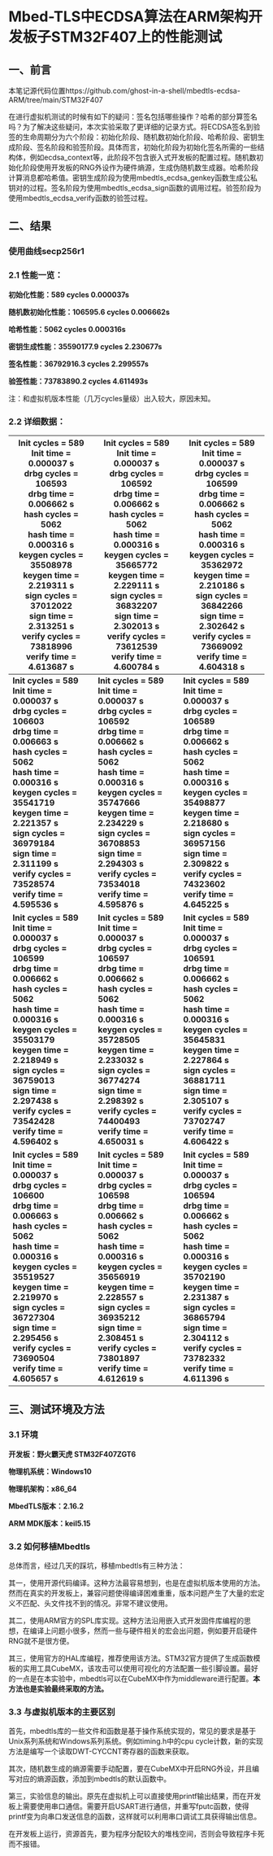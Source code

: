 # Mbed-TLS中ECDSA算法在ARM架构开发板子STM32F407上的性能测试

## 一、前言

本笔记源代码位置https://github.com/ghost-in-a-shell/mbedtls-ecdsa-ARM/tree/main/STM32F407

在进行虚拟机测试的时候有如下的疑问：签名包括哪些操作？哈希的部分算签名吗？为了解决这些疑问，本次实验采取了更详细的记录方式。将ECDSA签名到验签的生命周期分为六个阶段：初始化阶段、随机数初始化阶段、哈希阶段、密钥生成阶段、签名阶段和验签阶段。具体而言，初始化阶段为初始化签名所需的一些结构体，例如ecdsa_context等，此阶段不包含嵌入式开发板的配置过程。随机数初始化阶段使用开发板的RNG外设作为硬件熵源，生成伪随机数生成器。哈希阶段计算消息都哈希值。密钥生成阶段为使用mbedtls_ecdsa_genkey函数生成公私钥对的过程。签名阶段为使用mbedtls_ecdsa_sign函数的调用过程。验签阶段为使用mbedtls_ecdsa_verify函数的验签过程。

## 二、结果

### 使用曲线secp256r1

### 2.1 性能一览：

**初始化性能：589 cycles  0.000037s** 

**随机数初始化性能：106595.6 cycles  0.006662s**

**哈希性能：5062 cycles  0.000316s**

**密钥生成性能：35590177.9 cycles  2.230677s**

**签名性能：36792916.3 cycles  2.299557s**

**验签性能：73783890.2 cycles  4.611493s**



注：和虚拟机版本性能（几万cycles量级）出入较大，原因未知。

### 2.2 详细数据：

| Init cycles = 589<br/>Init time = 0.000037 s<br/>drbg cycles = 106593<br/>drbg time = 0.006662 s<br/>hash cycles = 5062<br/>hash time = 0.000316 s<br/>keygen cycles = 35508978<br/>keygen time = 2.219311 s<br/>sign cycles = 37012022<br/>sign time = 2.313251 s<br/>verify cycles = 73818996<br/>verify time = 4.613687 s | Init cycles = 589<br/>Init time = 0.000037 s<br/>drbg cycles = 106592<br/>drbg time = 0.006662 s<br/>hash cycles = 5062<br/>hash time = 0.000316 s<br/>keygen cycles = 35665772<br/>keygen time = 2.229111 s<br/>sign cycles = 36832207<br/>sign time = 2.302013 s<br/>verify cycles = 73612539<br/>verify time = 4.600784 s | Init cycles = 589<br/>Init time = 0.000037 s<br/>drbg cycles = 106599<br/>drbg time = 0.006662 s<br/>hash cycles = 5062<br/>hash time = 0.000316 s<br/>keygen cycles = 35362972<br/>keygen time = 2.210186 s<br/>sign cycles = 36842266<br/>sign time = 2.302642 s<br/>verify cycles = 73669092<br/>verify time = 4.604318 s |
| ------------------------------------------------------------ | ------------------------------------------------------------ | ------------------------------------------------------------ |
| **Init cycles = 589<br/>Init time = 0.000037 s<br/>drbg cycles = 106603<br/>drbg time = 0.006663 s<br/>hash cycles = 5062<br/>hash time = 0.000316 s<br/>keygen cycles = 35541719<br/>keygen time = 2.221357 s<br/>sign cycles = 36979184<br/>sign time = 2.311199 s<br/>verify cycles = 73528574<br/>verify time = 4.595536 s** | **Init cycles = 589<br/>Init time = 0.000037 s<br/>drbg cycles = 106592<br/>drbg time = 0.006662 s<br/>hash cycles = 5062<br/>hash time = 0.000316 s<br/>keygen cycles = 35747666<br/>keygen time = 2.234229 s<br/>sign cycles = 36708853<br/>sign time = 2.294303 s<br/>verify cycles = 73534018<br/>verify time = 4.595876 s** | **Init cycles = 589<br/>Init time = 0.000037 s<br/>drbg cycles = 106589<br/>drbg time = 0.006662 s<br/>hash cycles = 5062<br/>hash time = 0.000316 s<br/>keygen cycles = 35498877<br/>keygen time = 2.218680 s<br/>sign cycles = 36957156<br/>sign time = 2.309822 s<br/>verify cycles = 74323602<br/>verify time = 4.645225 s** |
| **Init cycles = 589<br/>Init time = 0.000037 s<br/>drbg cycles = 106599<br/>drbg time = 0.006662 s<br/>hash cycles = 5062<br/>hash time = 0.000316 s<br/>keygen cycles = 35503179<br/>keygen time = 2.218949 s<br/>sign cycles = 36759013<br/>sign time = 2.297438 s<br/>verify cycles = 73542428<br/>verify time = 4.596402 s** | **Init cycles = 589<br/>Init time = 0.000037 s<br/>drbg cycles = 106597<br/>drbg time = 0.006662 s<br/>hash cycles = 5062<br/>hash time = 0.000316 s<br/>keygen cycles = 35728505<br/>keygen time = 2.233032 s<br/>sign cycles = 36774274<br/>sign time = 2.298392 s<br/>verify cycles = 74400493<br/>verify time = 4.650031 s** | **Init cycles = 589<br/>Init time = 0.000037 s<br/>drbg cycles = 106591<br/>drbg time = 0.006662 s<br/>hash cycles = 5062<br/>hash time = 0.000316 s<br/>keygen cycles = 35645831<br/>keygen time = 2.227864 s<br/>sign cycles = 36881711<br/>sign time = 2.305107 s<br/>verify cycles = 73702747<br/>verify time = 4.606422 s** |
| **Init cycles = 589<br/>Init time = 0.000037 s<br/>drbg cycles = 106600<br/>drbg time = 0.006663 s<br/>hash cycles = 5062<br/>hash time = 0.000316 s<br/>keygen cycles = 35519527<br/>keygen time = 2.219970 s<br/>sign cycles = 36727304<br/>sign time = 2.295456 s<br/>verify cycles = 73690504<br/>verify time = 4.605657 s** | **Init cycles = 589<br/>Init time = 0.000037 s<br/>drbg cycles = 106598<br/>drbg time = 0.006662 s<br/>hash cycles = 5062<br/>hash time = 0.000316 s<br/>keygen cycles = 35656919<br/>keygen time = 2.228557 s<br/>sign cycles = 36935212<br/>sign time = 2.308451 s<br/>verify cycles = 73801897<br/>verify time = 4.612619 s** | **Init cycles = 589<br/>Init time = 0.000037 s<br/>drbg cycles = 106594<br/>drbg time = 0.006662 s<br/>hash cycles = 5062<br/>hash time = 0.000316 s<br/>keygen cycles = 35702190<br/>keygen time = 2.231387 s<br/>sign cycles = 36865794<br/>sign time = 2.304112 s<br/>verify cycles = 73782332<br/>verify time = 4.611396 s** |

## 三、测试环境及方法

### 3.1 环境

**开发板：野火霸天虎 STM32F407ZGT6**

**物理机系统：Windows10** 

**物理机架构：x86_64**

**MbedTLS版本：2.16.2**

**ARM MDK版本：keil5.15**

### 3.2 如何移植Mbedtls

总体而言，经过几天的踩坑，移植mbedtls有三种方法：

其一，使用开源代码编译。这种方法最容易想到，也是在虚拟机版本使用的方法。然而在真实的开发板上，兼容问题使得编译困难重重，版本问题产生了大量的宏定义不匹配、头文件找不到的情况。非常不建议使用。

其二，使用ARM官方的SPL库实现。这种方法沿用嵌入式开发固件库编程的思想，在编译上问题小很多，然而一些与硬件相关的宏会出问题，例如要开启硬件RNG就不是很方便。

其三，使用官方的HAL库编程，推荐使用该方法。STM32官方提供了生成函数模板的实用工具CubeMX，该攻击可以使用可视化的方法配置一些引脚设置。最好的一点是在本实验中，mbedtls可以在CubeMX中作为middleware进行配置。**本方法也是实验最终采取的方法。**

### 3.3 与虚拟机版本的主要区别

首先，mbedtls库的一些文件和函数是基于操作系统实现的，常见的要求是基于Unix系列系统和Windows系列系统。例如timing.h中的cpu cycle计数，新的实现方法是编写一个读取DWT-CYCCNT寄存器的函数来获取。

其次，随机数生成的熵源需要手动配置，要在CubeMX中开启RNG外设，并且编写对应的熵源函数，添加到mbedtls的默认函数中。

第三，实验信息的输出。原先在虚拟机上可以直接使用printf输出结果，而在开发板上需要使用串口通信。需要开启USART进行通信，并重写fputc函数，使得printf变为向串口发送信息的函数，这样就可以利用串口调试工具获得输出信息。

在开发板上运行，资源首先，要为程序分配较大的堆栈空间，否则会导致程序卡死而不报错。


